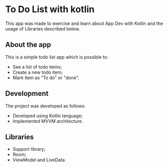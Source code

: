 # To Do List with kotlin

This app was made to exercise and learn about App Dev with Kotlin and the usage of Libraries described below.

## About the app
This is a simple todo list app which is possible to:
* See a list of todo items;
* Create a new todo item;
* Mark item as "To do" or "done".

## Development
The project was developed as follows:
* Developed using Kotlin language;
* Implemented MVVM architecture.

## Libraries
* Support library;
* Room;
* ViewModel and LiveData.
